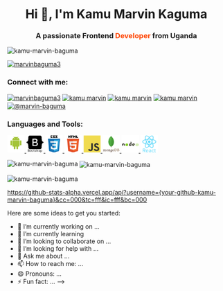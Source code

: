 <h1 align="center">Hi 👋, I'm Kamu Marvin Kaguma</h1>
<h3 align="center">A passionate Frontend <span style=' color: orangered;'>Developer</span>  from Uganda</h3>

<p align="left"> <img src="https://komarev.com/ghpvc/?username=kamu-marvin-baguma&label=Profile%20views&color=0e75b6&style=flat" alt="kamu-marvin-baguma" /> </p>

<p align="left"> <a href="https://twitter.com/marvinbaguma3" target="blank"><img src="https://img.shields.io/twitter/follow/marvinbaguma3?logo=twitter&style=for-the-badge" alt="marvinbaguma3" /></a> </p>


<h3 align="left">Connect with me:</h3>
<p align="left">
<a href="https://twitter.com/marvinbaguma3" target="blank"><img align="center" src="https://raw.githubusercontent.com/rahuldkjain/github-profile-readme-generator/master/src/images/icons/Social/twitter.svg" alt="marvinbaguma3" height="30" width="40" /></a>
<a href="https://linkedin.com/in/kamu marvin" target="blank"><img align="center" src="https://raw.githubusercontent.com/rahuldkjain/github-profile-readme-generator/master/src/images/icons/Social/linked-in-alt.svg" alt="kamu marvin" height="30" width="40" /></a>
<a href="https://fb.com/kamu marvin" target="blank"><img align="center" src="https://raw.githubusercontent.com/rahuldkjain/github-profile-readme-generator/master/src/images/icons/Social/facebook.svg" alt="kamu marvin" height="30" width="40" /></a>
<a href="https://instagram.com/kamu marvin" target="blank"><img align="center" src="https://raw.githubusercontent.com/rahuldkjain/github-profile-readme-generator/master/src/images/icons/Social/instagram.svg" alt="kamu marvin" height="30" width="40" /></a>
<a href="https://medium.com/@marvin-baguma" target="blank"><img align="center" src="https://raw.githubusercontent.com/rahuldkjain/github-profile-readme-generator/master/src/images/icons/Social/medium.svg" alt="@marvin-baguma" height="30" width="40" /></a>
</p>

<h3 align="left">Languages and Tools:</h3>
<p align="left"> <a href="https://developer.android.com" target="_blank" rel="noreferrer"> <img src="https://raw.githubusercontent.com/devicons/devicon/master/icons/android/android-original-wordmark.svg" alt="android" width="40" height="40"/> </a> <a href="https://getbootstrap.com" target="_blank" rel="noreferrer"> <img src="https://raw.githubusercontent.com/devicons/devicon/master/icons/bootstrap/bootstrap-plain-wordmark.svg" alt="bootstrap" width="40" height="40"/> </a> <a href="https://www.w3schools.com/css/" target="_blank" rel="noreferrer"> <img src="https://raw.githubusercontent.com/devicons/devicon/master/icons/css3/css3-original-wordmark.svg" alt="css3" width="40" height="40"/> </a> <a href="https://www.w3.org/html/" target="_blank" rel="noreferrer"> <img src="https://raw.githubusercontent.com/devicons/devicon/master/icons/html5/html5-original-wordmark.svg" alt="html5" width="40" height="40"/> </a> <a href="https://developer.mozilla.org/en-US/docs/Web/JavaScript" target="_blank" rel="noreferrer"> <img src="https://raw.githubusercontent.com/devicons/devicon/master/icons/javascript/javascript-original.svg" alt="javascript" width="40" height="40"/> </a> <a href="https://www.mongodb.com/" target="_blank" rel="noreferrer"> <img src="https://raw.githubusercontent.com/devicons/devicon/master/icons/mongodb/mongodb-original-wordmark.svg" alt="mongodb" width="40" height="40"/> </a> <a href="https://nodejs.org" target="_blank" rel="noreferrer"> <img src="https://raw.githubusercontent.com/devicons/devicon/master/icons/nodejs/nodejs-original-wordmark.svg" alt="nodejs" width="40" height="40"/> </a> <a href="https://reactjs.org/" target="_blank" rel="noreferrer"> <img src="https://raw.githubusercontent.com/devicons/devicon/master/icons/react/react-original-wordmark.svg" alt="react" width="40" height="40"/> </a> </p>

<p><img align="left" src="https://github-readme-stats.vercel.app/api/top-langs?username=kamu-marvin-baguma&show_icons=true&locale=en&layout=compact" alt="kamu-marvin-baguma" /></p>

<p>&nbsp;<img align="center" src="https://github-readme-stats.vercel.app/api?username=kamu-marvin-baguma&show_icons=true&locale=en" alt="kamu-marvin-baguma" /></p>

<p><img align="center" src="https://github-readme-streak-stats.herokuapp.com/?user=kamu-marvin-baguma&" alt="kamu-marvin-baguma" /></p>


https://github-stats-alpha.vercel.app/api?username={your-github-kamu-marvin-baguma}&cc=000&tc=fff&ic=fff&bc=000



Here are some ideas to get you started:

- 🔭 I’m currently working on ...
- 🌱 I’m currently learning
- 👯 I’m looking to collaborate on ...
- 🤔 I’m looking for help with ...
- 💬 Ask me about ...
- 📫 How to reach me: ...
- 😄 Pronouns: ...
- ⚡ Fun fact: ...
-->
